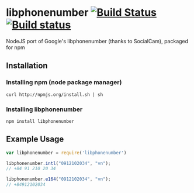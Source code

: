 # libphonenumber [![Build Status](https://travis-ci.org/mattbornski/libphonenumber.png)](http://travis-ci.org/mattbornski/libphonenumber) [![Build status](https://ci-beta.appveyor.com/api/projects/status/rmhkeri71ystuk7w)](https://ci-beta.appveyor.com/project/mattbornski/libphonenumber)

NodeJS port of Google's libphonenumber (thanks to SocialCam), packaged for npm

## Installation

### Installing npm (node package manager)
```
curl http://npmjs.org/install.sh | sh
```

### Installing libphonenumber
```
npm install libphonenumber
```

## Example Usage

```javascript
var libphonenumber = require('libphonenumber')

libphonenumber.intl("0912102034", "vn");
// +84 91 210 20 34

libphonenumber.e164("0912102034", "vn");
// +84912102034

```


